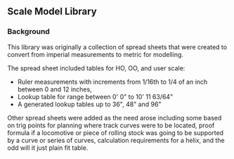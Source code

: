 ## Scale Model Library

### Background

This library was originally a collection of spread sheets that were created to convert from imperial measurements to metric for modelling.

The spread sheet included tables for HO, OO, and user scale:
- Ruler measurements with increments from 1/16th to 1/4 of an inch between 0 and 12 inches,
- Lookup table for range between 0' 0" to 10' 11 63/64"
- A generated lookup tables up to 36", 48" and 96"

Other spread sheets were added as the need arose including some based on trig points for planning where track curves were to be located, proof formula if a locomotive or piece of rolling stock was going to be supported by a curve or series of curves, calculation requirements for a helix, and the odd will it just plain fit table.